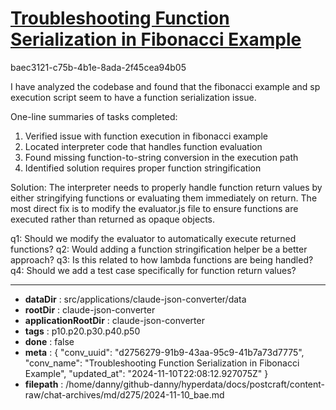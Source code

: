 # [Troubleshooting Function Serialization in Fibonacci Example](https://claude.ai/chat/d2756279-91b9-43aa-95c9-41b7a73d7775)

baec3121-c75b-4b1e-8ada-2f45cea94b05

 I have analyzed the codebase and found that the fibonacci example and sp execution script seem to have a function serialization issue.

One-line summaries of tasks completed:
1. Verified issue with function execution in fibonacci example
2. Located interpreter code that handles function evaluation
3. Found missing function-to-string conversion in the execution path
4. Identified solution requires proper function stringification

Solution: The interpreter needs to properly handle function return values by either stringifying functions or evaluating them immediately on return. The most direct fix is to modify the evaluator.js file to ensure functions are executed rather than returned as opaque objects.

q1: Should we modify the evaluator to automatically execute returned functions?
q2: Would adding a function stringification helper be a better approach? 
q3: Is this related to how lambda functions are being handled?
q4: Should we add a test case specifically for function return values?

---

* **dataDir** : src/applications/claude-json-converter/data
* **rootDir** : claude-json-converter
* **applicationRootDir** : claude-json-converter
* **tags** : p10.p20.p30.p40.p50
* **done** : false
* **meta** : {
  "conv_uuid": "d2756279-91b9-43aa-95c9-41b7a73d7775",
  "conv_name": "Troubleshooting Function Serialization in Fibonacci Example",
  "updated_at": "2024-11-10T22:08:12.927075Z"
}
* **filepath** : /home/danny/github-danny/hyperdata/docs/postcraft/content-raw/chat-archives/md/d275/2024-11-10_bae.md